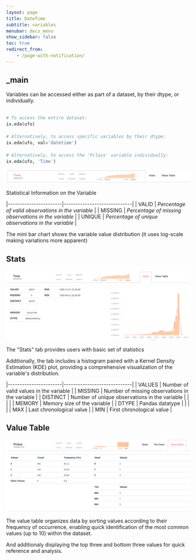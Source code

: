 ```yaml
---
layout: page
title: DateTime
subtitle: variables
menubar: docs_menu
show_sidebar: false
toc: true
redirect_from:
    - /page-with-notification/
---
```


## _main

Variables can be accessed either as part of a dataset, by their dtype, or individually.

```python

# To access the entire dataset:
ix.eda(ufo)

# Alternatively, to access specific variables by their dtype:
ix.eda(ufo, val='datetime')

# Alternatively, to access the 'Pclass' variable individually:
ix.eda(ufo, 'Time')
```

![Pairwise sample](/img/time_main.png)

Statistical Information on the Variable

|-----------------------|-----------------------------|
| VALID | _Percentage of valid observations in the variable_ |
| MISSING | _Percentage of missing observations in the variable_ |
| UNIQUE | _Percentage of unique observations in the variable_ |

The mini bar chart shows the variable value distribution (it uses log-scale making variations more apparent)


## Stats



![Pairwise sample](/img/time_stats.png)

The "Stats" tab provides users with basic set of statistics

Additionally, the tab includes a histogram paired with a Kernel Density Estimation (KDE) plot, providing a comprehensive visualization of the variable's distribution.

|-----------------------|-----------------------------|
| VALUES | Number of valid values in the variable |
| MISSING | Number of missing observations in the variable |
| DISTINCT | Number of unique observations in the variable |
| | |
| MEMORY | Memory size of the variable |
| DTYPE | Pandas datatype |
| | |
| MAX | Last chronological value |
| MIN | First chronological value |


## Value Table

![Pairwise sample](/img/cat_val.png)

The value table organizes data by sorting values according to their frequency of occurrence, enabling quick identification of the most common values (up to 10) within the dataset.

And additionaly displaying the top three and bottom three values for quick reference and analysis.
